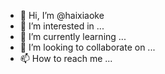 - 👋 Hi, I’m @haixiaoke
- 👀 I’m interested in ...
- 🌱 I’m currently learning ...
- 💞️ I’m looking to collaborate on ...
- 📫 How to reach me ...

<!---
haixiaoke/haixiaoke is a ✨ special ✨ repository because its `README.md` (this file) appears on your GitHub profile.
You can click the Preview link to take a look at your changes.
--->
